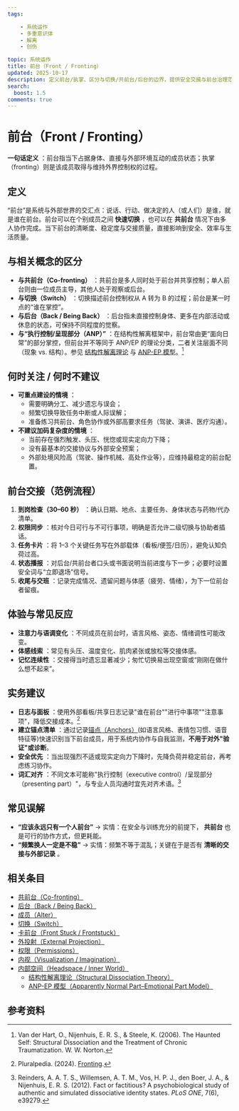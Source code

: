```yaml
---
tags:

    - 系统运作
    - 多重意识体
    - 解离
    - 创伤

topic: 系统运作
title: 前台（Front / Fronting）
updated: 2025-10-17
description: 定义前台/执掌、区分与切换/共前台/后台的边界，提供安全交接与前台治理范例、常见误解与参考资料。
search:
  boost: 1.5
comments: true
---
```


# 前台（Front / Fronting）

**一句话定义** ：前台指当下占据身体、直接与外部环境互动的成员状态；执掌（fronting）则是该成员取得与维持外界控制权的过程。

## 定义

“前台”是系统与外部世界的交汇点：说话、行动、做决定的人（或人们）是谁，就是谁在前台。前台可以在个别成员之间 **快速切换** ，也可以在 **共前台** 情况下由多人协作完成。当下前台的清晰度、稳定度与交接质量，直接影响到安全、效率与生活质量。

## 与相关概念的区分

- **与共前台（Co-fronting）** ：共前台是多人同时处于前台并共享控制；单人前台则由一位成员主导，其他人处于观察或后台。
- **与切换（Switch）** ：切换描述前台控制权从 A 转为 B 的过程；前台是某一时点的“谁在掌控”。
- **与后台（Back / Being Back）** ：后台指未直接控制身体、更多在内部活动或休息的状态，可保持不同程度的觉察。
- **与“执行控制/呈现部分（ANP）”** ：在结构性解离框架中，前台常由更“面向日常”的部分掌控，但前台并不等同于 ANP/EP 的理论分类，二者关注层面不同（现象 vs. 结构）。参见 [结构性解离理论](Structural-Dissociation-Theory.md) 与 [ANP-EP 模型](Apparently-Normal-Part-Emotional-Part-Model.md)。[^vanderhart2006-ffront]

## 何时关注 / 何时不建议

- **可重点建设的情境** ：
    - 需要明确分工、减少遗忘与误会；
    - 频繁切换导致任务中断或人际误解；
    - 准备练习共前台、角色协作或外部高要求任务（驾驶、演讲、医疗沟通）。
- **不建议加码复杂度的情境** ：
    - 当前存在强烈触发、头压、恍惚或现实定向力下降；
    - 没有最基本的交接协议与外部安全预案；
    - 外部处境风险高（驾驶、操作机械、高处作业等），应维持最稳定的前台配置。

## 前台交接（范例流程）

1. **到岗检查（30–60 秒）** ：确认日期、地点、主要任务、身体状态与药物/代办清单。
2. **权限同步** ：核对今日可行与不可行事项，明确是否允许二级切换与协助者插话。
3. **任务卡片** ：将 1–3 个关键任务写在外部载体（看板/便签/日历），避免认知负荷过高。
4. **状态播报** ：对后台/共前台者口头或书面说明当前进度与下一步；必要时设置安全词与“立即退场”信号。
5. **收尾与交班** ：记录完成情况、遗留问题与体感（疲劳、情绪），为下一位前台者留痕。

## 体验与常见反应

- **注意力与语调变化** ：不同成员在前台时，语言风格、姿态、情绪调性可能改变。
- **体感线索** ：常见有头压、温度变化、肌肉紧张或放松等交接体感。
- **记忆连续性** ：交接得当时遗忘显著减少；匆忙切换易出现空窗或“刚刚在做什么想不起来”。

## 实务建议

- **日志与面板** ：使用外部看板/共享日志记录"谁在前台""进行中事项""注意事项"，降低交接成本。[^pluralpedia-front]
- **建立锚点清单** ：通过记录[锚点（Anchors）](Anchors.md)(如语言风格、表情包习惯、语音特征等)快速识别当下前台成员，用于系统内协作与自我监测，**不用于对外"验证"或诊断**。
- **安全优先** ：当出现强烈不适或现实定向力下降时，先降负荷并稳定前台，再考虑练习协作。
- **词汇对齐** ：不同文本可能称"执行控制（executive control）/呈现部分（presenting part）"，与专业人员沟通时宜先对齐术语。[^reinders2012]

## 常见误解

- **“应该永远只有一个人前台”** → 实情：在安全与训练充分的前提下， **共前台** 也是可行的协作方式，但更耗能。
- **“频繁换人一定是不稳”** → 实情：频繁不等于混乱；关键在于是否有 **清晰的交接与外部记录** 。

## 相关条目

- [共前台（Co-fronting）](Co-Fronting.md)
- [后台（Back / Being Back）](Back-Being-Back.md)
- [成员（Alter）](Alter.md)
- [切换（Switch）](Switch.md)
- [卡前台（Front Stuck / Frontstuck）](Frontstuck.md)
- [外投射（External Projection）](External-Projection.md)
- [权限（Permissions）](Permissions.md)
- [内视（Visualization / Imagination）](Visualization-Imagination.md)
- [内部空间（Headspace / Inner World）](Headspace-Inner-World.md)
    - [结构性解离理论（Structural Dissociation Theory）](Structural-Dissociation-Theory.md)
    - [ANP-EP 模型（Apparently Normal Part–Emotional Part Model）](Apparently-Normal-Part-Emotional-Part-Model.md)

## 参考资料

[^pluralpedia-front]: Pluralpedia. (2024). [Fronting](https://pluralpedia.org/w/Fronting).
[^reinders2012]: Reinders, A. A. T. S., Willemsen, A. T. M., Vos, H. P. J., den Boer, J. A., & Nijenhuis, E. R. S. (2012). Fact or factitious? A psychobiological study of authentic and simulated dissociative identity states. *PLoS ONE*, 7(6), e39279.
[^vanderhart2006-ffront]: Van der Hart, O., Nijenhuis, E. R. S., & Steele, K. (2006). The Haunted Self: Structural Dissociation and the Treatment of Chronic Traumatization. W. W. Norton.
